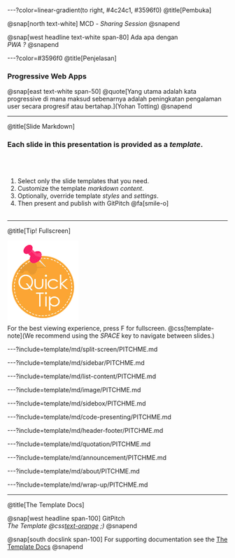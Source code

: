---?color=linear-gradient(to right, #4c24c1, #3596f0)
@title[Pembuka]

@snap[north text-white]
MCD - *Sharing Session*
@snapend

@snap[west headline text-white span-80]
Ada apa dengan<br>*PWA ?*
@snapend

---?color=#3596f0
@title[Penjelasan]

### Progressive Web Apps

@snap[east text-white span-50]
@quote[Yang utama adalah kata progressive di mana maksud sebenarnya adalah peningkatan pengalaman user secara progresif atau bertahap.](Yohan Totting)
@snapend


---
@title[Slide Markdown]

### Each slide in this presentation is provided as a *template*.

<br><br>

1. Select only the slide templates that you need.
1. Customize the template _markdown content_.
1. Optionally, override template _styles_ and _settings_.
1. Then present and publish with GitPitch @fa[smile-o]
<br><br>


---
@title[Tip! Fullscreen]

![TIP](template/img/tip.png)
<br>
For the best viewing experience, press F for fullscreen.
@css[template-note](We recommend using the *SPACE* key to navigate between slides.)

---?include=template/md/split-screen/PITCHME.md

---?include=template/md/sidebar/PITCHME.md

---?include=template/md/list-content/PITCHME.md

---?include=template/md/image/PITCHME.md

---?include=template/md/sidebox/PITCHME.md

---?include=template/md/code-presenting/PITCHME.md

---?include=template/md/header-footer/PITCHME.md

---?include=template/md/quotation/PITCHME.md

---?include=template/md/announcement/PITCHME.md

---?include=template/md/about/PITCHME.md

---?include=template/md/wrap-up/PITCHME.md

---
@title[The Template Docs]

@snap[west headline span-100]
GitPitch<br>*The Template @css[text-orange](End) ;)*
@snapend

@snap[south docslink span-100]
For supporting documentation see the [The Template Docs](https://gitpitch.com/docs/the-template)
@snapend
